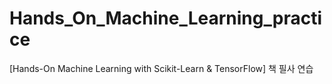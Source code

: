 # Hands_On_Machine_Learning_practice
[Hands-On Machine Learning with Scikit-Learn &amp; TensorFlow] 책 필사 연습 
